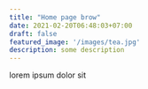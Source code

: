 ```yaml
---
title: "Home page brow"
date: 2021-02-20T06:48:03+07:00
draft: false
featured_image: '/images/tea.jpg'
description: some description
---
```


lorem ipsum dolor sit

